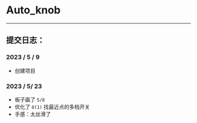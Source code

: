 # Auto_knob

---

## 提交日志：

### 2023 / 5 / 9

* 创建项目

### 2023 / 5/ 23

* 板子画了 `5/8`
* 优化了 `O(1)` 找最近点的多档开关
* 手感：太丝滑了

